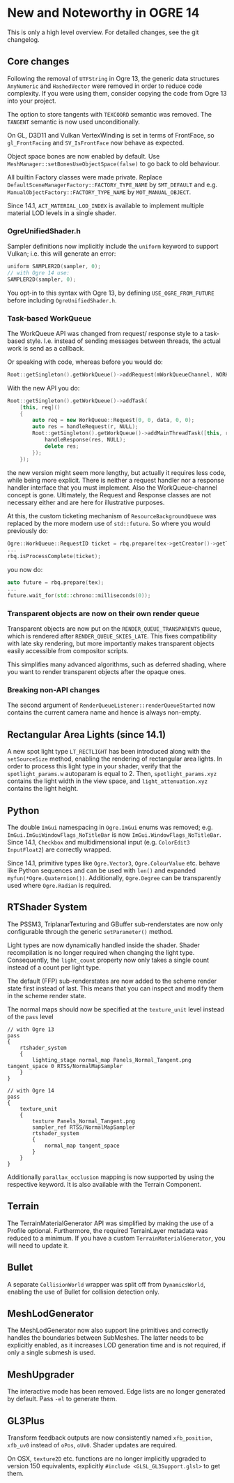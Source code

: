 # New and Noteworthy in OGRE 14
This is only a high level overview. For detailed changes, see the git changelog.

## Core changes
Following the removal of `UTFString` in Ogre 13, the generic data structures `AnyNumeric` and `HashedVector` were removed in order to reduce code complexity.
If you were using them, consider copying the code from Ogre 13 into your project.

The option to store tangents with `TEXCOORD` semantic was removed. The `TANGENT` semantic is now used unconditionally.

On GL, D3D11 and Vulkan VertexWinding is set in terms of FrontFace, so `gl_FrontFacing` and `SV_IsFrontFace` now behave as expected.

Object space bones are now enabled by default. Use `MeshManager::setBonesUseObjectSpace(false)` to go back to old behaviour.

All builtin Factory classes were made private. Replace `DefaultSceneManagerFactory::FACTORY_TYPE_NAME` by `SMT_DEFAULT` and e.g. `ManualObjectFactory::FACTORY_TYPE_NAME` by `MOT_MANUAL_OBJECT`.

Since 14.1, `ACT_MATERIAL_LOD_INDEX` is available to implement multiple material LOD levels in a single shader.

### OgreUnifiedShader.h

Sampler definitions now implicitly include the `uniform` keyword to support Vulkan; i.e. this will generate an error:

```cpp
uniform SAMPLER2D(sampler, 0);
// with Ogre 14 use:
SAMPLER2D(sampler, 0);
```

You opt-in to this syntax with Ogre 13, by defining `USE_OGRE_FROM_FUTURE` before including `OgreUnifiedShader.h`.

### Task-based WorkQueue

The WorkQueue API was changed from request/ response style to a task-based style.
I.e. instead of sending messages between threads, the actual work is send as a callback.

Or speaking with code, whereas before you would do:
```cpp
Root::getSingleton().getWorkQueue()->addRequest(mWorkQueueChannel, WORKQUEUE_DERIVED_DATA_REQUEST, data);
```

With the new API you do:
```cpp
Root::getSingleton().getWorkQueue()->addTask(
    [this, req]()
    {
        auto req = new WorkQueue::Request(0, 0, data, 0, 0);
        auto res = handleRequest(r, NULL);
        Root::getSingleton().getWorkQueue()->addMainThreadTask([this, res]() {
            handleResponse(res, NULL);
            delete res;
        });
    });
```

the new version might seem more lengthy, but actually it requires less code, while being more explicit.
There is neither a request handler nor a response handler interface that you must implement.
Also the WorkQueue-channel concept is gone.
Ultimately, the Request and Response classes are not necessary either and are here for illustrative purposes.

At this, the custom ticketing mechanism of `ResourceBackgroundQueue` was replaced by the more modern use of `std::future`.
So where you would previously do:
```cpp
Ogre::WorkQueue::RequestID ticket = rbq.prepare(tex->getCreator()->getType(), tex->getName(), tex->getGroup());
...
rbq.isProcessComplete(ticket);
```
you now do:
```cpp
auto future = rbq.prepare(tex);
...
future.wait_for(std::chrono::milliseconds(0));
```

### Transparent objects are now on their own render queue

Transparent objects are now put on the `RENDER_QUEUE_TRANSPARENTS` queue, which is rendered after `RENDER_QUEUE_SKIES_LATE`.
This fixes compatibility with late sky rendering, but more importantly makes transparent objects easily accessible from compositor scripts.

This simplifies many advanced algorithms, such as deferred shading, where you want to render transparent objects after the opaque ones.

### Breaking non-API changes

The second argument of `RenderQueueListener::renderQueueStarted` now contains the current camera name and hence is always non-empty.

## Rectangular Area Lights (since 14.1)

A new spot light type `LT_RECTLIGHT` has been introduced along with the `setSourceSize` method, enabling the rendering of rectangular area lights. In order to process this light type in your shader, verify that the `spotlight_params.w` autoparam is equal to 2. Then, `spotlight_params.xyz` contains the light width in the view space, and `light_attenuation.xyz` contains the light height.

## Python

The double `ImGui` namespacing in `Ogre.ImGui` enums was removed; e.g. `ImGui.ImGuiWindowFlags_NoTitleBar` is now `ImGui.WindowFlags_NoTitleBar`.
Since 14.1, `Checkbox` and multidimensional input (e.g. `ColorEdit3` `InputFloat2`) are correctly wrapped.

Since 14.1, primitive types like `Ogre.Vector3`, `Ogre.ColourValue` etc. behave like Python sequences and can be used with `len()` and expanded `myfun(*Ogre.Quaternion())`.
Additionally, `Ogre.Degree` can be transparently used where `Ogre.Radian` is required.

## RTShader System

The PSSM3, TriplanarTexturing and GBuffer sub-renderstates are now only configurable through the generic `setParameter()` method.

Light types are now dynamically handled inside the shader. Shader recompilation is no longer required when changing the light type.
Consequently, the `light_count` property now only takes a single count instead of a count per light type.

The default (FFP) sub-renderstates are now added to the scheme render state first instead of last. This means that you can inspect and modify them in the scheme render state.

The normal maps should now be specified at the `texture_unit` level instead of the `pass` level

```nginx
// with Ogre 13
pass
{
    rtshader_system
    {
        lighting_stage normal_map Panels_Normal_Tangent.png tangent_space 0 RTSS/NormalMapSampler
    }
}

// with Ogre 14
pass
{
    texture_unit
    {
        texture Panels_Normal_Tangent.png
        sampler_ref RTSS/NormalMapSampler
        rtshader_system
        {
            normal_map tangent_space
        }
    }
}
```

Additionally `parallax_occlusion` mapping is now supported by using the respective keyword. It is also available with the Terrain Component.

## Terrain

The TerrainMaterialGenerator API was simplified by making the use of a Profile optional.
Furthermore, the required TerrainLayer metadata was reduced to a minimum.
If you have a custom `TerrainMaterialGenerator`, you will need to update it.

## Bullet

A separate `CollisionWorld` wrapper was split off from `DynamicsWorld`, enabling the use of Bullet for collision detection only.

## MeshLodGenerator

The MeshLodGenerator now also support line primitives and correctly handles the boundaries between SubMeshes. The latter needs to be explicitly enabled, as it increases LOD generation time and is not required, if only a single submesh is used.

## MeshUpgrader

The interactive mode has been removed. Edge lists are no longer generated by default. Pass `-el` to generate them.

## GL3Plus

Transform feedback outputs are now consistently named `xfb_position`, `xfb_uv0` instead of `oPos`, `oUv0`.
Shader updates are required.

On OSX, `texture2D` etc. functions are no longer implicitly upgraded to version 150 equivalents, explicitly `#include <GLSL_GL3Support.glsl>` to get them.
